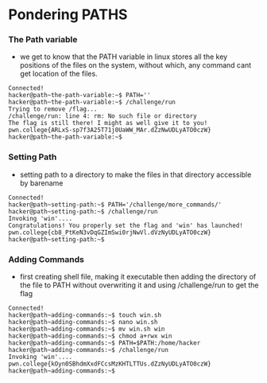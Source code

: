 # Pondering PATHS
### The Path variable
- we get to know that the PATH variable in linux stores all the key positions of the
  files on the system, without which, any command cant get location of the files.
```
Connected!                                                                        
hacker@path~the-path-variable:~$ PATH=''
hacker@path~the-path-variable:~$ /challenge/run
Trying to remove /flag...
/challenge/run: line 4: rm: No such file or directory
The flag is still there! I might as well give it to you!
pwn.college{ARLxS-sp7f3A25T71j0UaWW_MAr.dZzNwUDLyATO0czW}
hacker@path~the-path-variable:~$
```
### Setting Path
- setting path to a directory to make the files in that directory accessible by
  barename
```
Connected!                                                                        
hacker@path~setting-path:~$ PATH='/challenge/more_commands/'
hacker@path~setting-path:~$ /challenge/run
Invoking 'win'....
Congratulations! You properly set the flag and 'win' has launched!
pwn.college{cb8_PtKeN3vDqGZImSwi0rjNwVl.dVzNyUDLyATO0czW}
hacker@path~setting-path:~$ 
```
### Adding Commands
- first creating shell file, making it executable then adding the directory of the
  file to PATH without overwriting it and using /challenge/run to get the flag
```
Connected!                                                                        
hacker@path~adding-commands:~$ touch win.sh
hacker@path~adding-commands:~$ nano win.sh
hacker@path~adding-commands:~$ mv win.sh win
hacker@path~adding-commands:~$ chmod a+rwx win
hacker@path~adding-commands:~$ PATH=$PATH:/home/hacker
hacker@path~adding-commands:~$ /challenge/run
Invoking 'win'....
pwn.college{kOyn0SBhdmXxdFCcsMzKHTLTTUs.dZzNyUDLyATO0czW}
hacker@path~adding-commands:~$ 
```

